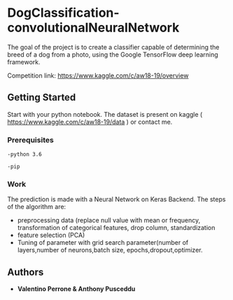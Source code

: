 # DogClassification-convolutionalNeuralNetwork

The goal of the project is to create a classifier capable of determining the breed of a dog from a photo, using the Google TensorFlow deep learning framework.

Competition link:
https://www.kaggle.com/c/aw18-19/overview

## Getting Started

Start with your python notebook. The dataset is present on kaggle ( https://www.kaggle.com/c/aw18-19/data ) or contact me.

### Prerequisites


```
-python 3.6

-pip
```

### Work

The prediction is made with a Neural Network on Keras Backend. The steps of the algorithm are: 
- preprocessing data (replace null value with mean or frequency, transformation of categorical features, drop column, standardization
- feature selection (PCA)
- Tuning of parameter with grid search parameter(number of layers,number of neurons,batch size, epochs,dropout,optimizer.



## Authors

* **Valentino Perrone & Anthony Pusceddu**



